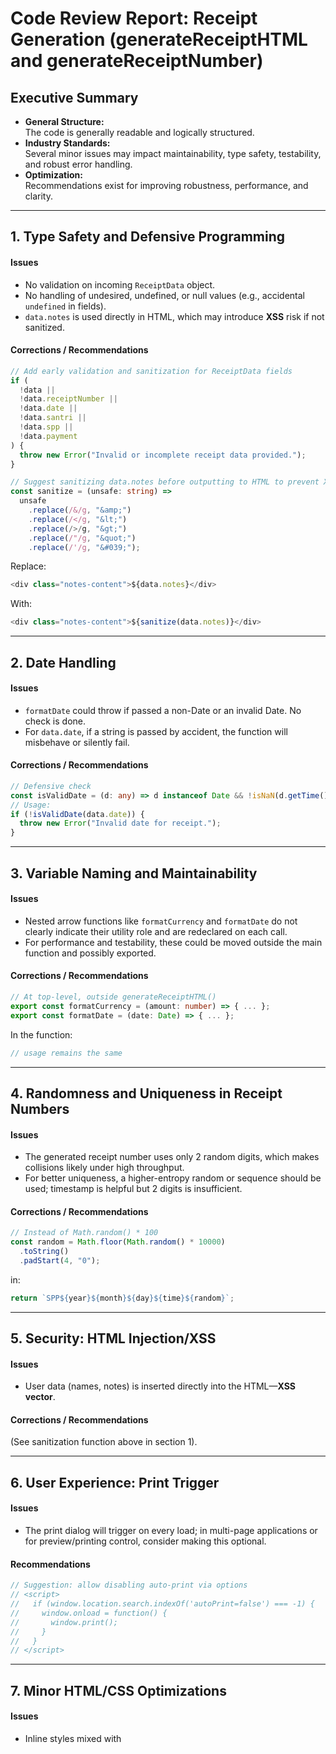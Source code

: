 # Code Review Report: Receipt Generation (generateReceiptHTML and generateReceiptNumber)

## Executive Summary

- **General Structure:**  
  The code is generally readable and logically structured.
- **Industry Standards:**  
  Several minor issues may impact maintainability, type safety, testability, and robust error handling.
- **Optimization:**  
  Recommendations exist for improving robustness, performance, and clarity.

---

## 1. **Type Safety and Defensive Programming**

#### **Issues**

- No validation on incoming `ReceiptData` object.
- No handling of undesired, undefined, or null values (e.g., accidental `undefined` in fields).
- `data.notes` is used directly in HTML, which may introduce **XSS** risk if not sanitized.

#### **Corrections / Recommendations**

```typescript
// Add early validation and sanitization for ReceiptData fields
if (
  !data ||
  !data.receiptNumber ||
  !data.date ||
  !data.santri ||
  !data.spp ||
  !data.payment
) {
  throw new Error("Invalid or incomplete receipt data provided.");
}

// Suggest sanitizing data.notes before outputting to HTML to prevent XSS
const sanitize = (unsafe: string) =>
  unsafe
    .replace(/&/g, "&amp;")
    .replace(/</g, "&lt;")
    .replace(/>/g, "&gt;")
    .replace(/"/g, "&quot;")
    .replace(/'/g, "&#039;");
```

Replace:

```typescript
<div class="notes-content">${data.notes}</div>
```

With:

```typescript
<div class="notes-content">${sanitize(data.notes)}</div>
```

---

## 2. **Date Handling**

#### **Issues**

- `formatDate` could throw if passed a non-Date or an invalid Date. No check is done.
- For `data.date`, if a string is passed by accident, the function will misbehave or silently fail.

#### **Corrections / Recommendations**

```typescript
// Defensive check
const isValidDate = (d: any) => d instanceof Date && !isNaN(d.getTime());
// Usage:
if (!isValidDate(data.date)) {
  throw new Error("Invalid date for receipt.");
}
```

---

## 3. **Variable Naming and Maintainability**

#### **Issues**

- Nested arrow functions like `formatCurrency` and `formatDate` do not clearly indicate their utility role and are redeclared on each call.
- For performance and testability, these could be moved outside the main function and possibly exported.

#### **Corrections / Recommendations**

```typescript
// At top-level, outside generateReceiptHTML()
export const formatCurrency = (amount: number) => { ... };
export const formatDate = (date: Date) => { ... };
```

In the function:

```typescript
// usage remains the same
```

---

## 4. **Randomness and Uniqueness in Receipt Numbers**

#### **Issues**

- The generated receipt number uses only 2 random digits, which makes collisions likely under high throughput.
- For better uniqueness, a higher-entropy random or sequence should be used; timestamp is helpful but 2 digits is insufficient.

#### **Corrections / Recommendations**

```typescript
// Instead of Math.random() * 100
const random = Math.floor(Math.random() * 10000)
  .toString()
  .padStart(4, "0");
```

in:

```typescript
return `SPP${year}${month}${day}${time}${random}`;
```

---

## 5. **Security: HTML Injection/XSS**

#### **Issues**

- User data (names, notes) is inserted directly into the HTML—**XSS vector**.

#### **Corrections / Recommendations**

(See sanitization function above in section 1).

---

## 6. **User Experience: Print Trigger**

#### **Issues**

- The print dialog will trigger on every load; in multi-page applications or for preview/printing control, consider making this optional.

#### **Recommendations**

```typescript
// Suggestion: allow disabling auto-print via options
// <script>
//   if (window.location.search.indexOf('autoPrint=false') === -1) {
//     window.onload = function() {
//       window.print();
//     }
//   }
// </script>
```

---

## 7. **Minor HTML/CSS Optimizations**

#### **Issues**

- Inline styles mixed with <style> tags; generally fine for a receipt, but class-based is preferred for maintainability.

---

## 8. **Return Logic**

#### **Issues**

- Very large template string; split template into composable, reusable parts for testability and maintainability.

#### **Recommendations**

- Not necessary unless scalability is a concern, but a minor point.

---

## 9. **Export Consistency**

#### **Issues**

- `generateReceiptHTML`, `generateReceiptNumber` exported, but utility functions (formatDate, formatCurrency) are not, which may limit reuse/test.

#### **Recommendations**

```typescript
export { formatDate, formatCurrency };
```

---

## 10. **Formatting Consistency**

#### **Issues**

- Inconsistent indentations in template string, though this does not affect functionality.

---

## 11. **Testing**

#### **Issues**

- No tests or example usages provided. In industry, key functions should have unit tests.

---

# **Summary of Critical Corrections (Pseudo-code)**

```typescript
// 1. Sanitize user-generated fields before inserting in HTML
const sanitize = (string) => ... // implement as above

// Usage in template:
<div class="notes-content">${sanitize(data.notes)}</div>

// 2. Defend against invalid Dates
if (!isValidDate(data.date)) {
  throw new Error("Invalid date for receipt");
}

// 3. Make receipt number more unique
const random = Math.floor(Math.random() * 10000)
  .toString()
  .padStart(4, "0");

// 4. (Recommended) Make currency/date formatter functions exportable and reusable
export const formatCurrency = ...
export const formatDate = ...
```

---

# **Final Remarks**

- The code is nearly industry standard, with the **major exception of lacking data validation and HTML sanitization**.
- Security is the primary area of concern, especially in environments where data can be controlled or manipulated by the end user.
- Consider establishing a validation and sanitization utility to use on all fields inserted into HTML.
- Add unit tests for coverage and reliability.
- Revisit the receipt number generator if uniqueness is business-critical.

---

**If you apply the recommendations above, the code will meet modern industry standards.**
